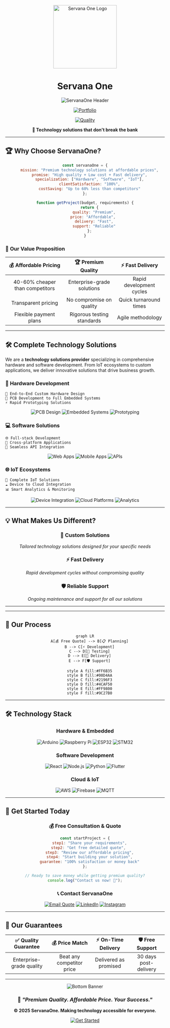 <p align="center">
  <img src="https://fs3zrl3r-5500.inc1.devtunnels.ms/Servana%20One.svg" alt="Servana One Logo" width="200"/>
</p>

<h1 align="center">Servana One</h1>

<div align="center">

![ServanaOne Header](https://readme-typing-svg.herokuapp.com?font=Fira+Code&size=28&duration=3000&pause=800&color=00D4AA&center=true&vCenter=true&width=700&lines=ServanaOne;Affordable+%2B+High+Quality;Hardware+%E2%80%A2+Software+%E2%80%A2+IoT;Your+Budget%2C+Our+Excellence)

[![Portfolio](https://img.shields.io/badge/💼_Portfolio-View_Work-00D4AA?style=for-the-badge)](#)

[![Quality](https://img.shields.io/badge/⭐_Quality-Premium-FFD23F?style=for-the-badge)](https://servanaone.com)

**🎯 Technology solutions that don't break the bank**

</div>

---

## 🏆 Why Choose ServanaOne?

<div align="center">

```javascript
const servanaOne = {
    mission: "Premium technology solutions at affordable prices",
    promise: "High quality + Low cost + Fast delivery",
    specialization: ["Hardware", "Software", "IoT"],
    clientSatisfaction: "100%",
    costSaving: "Up to 60% less than competitors"
};

function getProject(budget, requirements) {
    return {
        quality: "Premium",
        price: "Affordable", 
        delivery: "Fast",
        support: "Reliable"
    };
}
```

</div>

### 💎 **Our Value Proposition**

| 💰 **Affordable Pricing** | 🏆 **Premium Quality** | ⚡ **Fast Delivery** |
|:---:|:---:|:---:|
| 40-60% cheaper than competitors | Enterprise-grade solutions | Rapid development cycles |
| Transparent pricing | No compromise on quality | Quick turnaround times |
| Flexible payment plans | Rigorous testing standards | Agile methodology |

---

## 🛠️ Complete Technology Solutions

We are a **technology solutions provider** specializing in comprehensive hardware and software development. From IoT ecosystems to custom applications, we deliver innovative solutions that drive business growth.

### 🔧 **Hardware Development**
```
🎯 End-to-End Custom Hardware Design
🔬 PCB Development to Full Embedded Systems  
⚡ Rapid Prototyping Solutions
```

<div align="center">

![PCB Design](https://img.shields.io/badge/PCB_Design-Expert-00C851?style=flat-square)
![Embedded Systems](https://img.shields.io/badge/Embedded_Systems-Advanced-FF8A00?style=flat-square)
![Prototyping](https://img.shields.io/badge/Prototyping-Fast-2196F3?style=flat-square)

</div>

### 💻 **Software Solutions** 
```
🌐 Full-stack Development
📱 Cross-platform Applications
🔗 Seamless API Integration
```

<div align="center">

![Web Apps](https://img.shields.io/badge/Web_Apps-Responsive-4CAF50?style=flat-square)
![Mobile Apps](https://img.shields.io/badge/Mobile_Apps-Native%2FCross--platform-FF9800?style=flat-square)
![APIs](https://img.shields.io/badge/APIs-RESTful%2FGraphQL-9C27B0?style=flat-square)

</div>

### 🌐 **IoT Ecosystems**
```
📡 Complete IoT Solutions
☁️ Device to Cloud Integration  
📊 Smart Analytics & Monitoring
```

<div align="center">

![Device Integration](https://img.shields.io/badge/Device_Integration-Seamless-FF5722?style=flat-square)
![Cloud Platforms](https://img.shields.io/badge/Cloud_Platforms-AWS%2FAzure%2FGCP-607D8B?style=flat-square)
![Analytics](https://img.shields.io/badge/Analytics-Real--time-E91E63?style=flat-square)

</div>

---

## 💡 What Makes Us Different?

<div align="center">

### 🎯 **Custom Solutions**
*Tailored technology solutions designed for your specific needs*

### ⚡ **Fast Delivery** 
*Rapid development cycles without compromising quality*

### 🛡️ **Reliable Support**
*Ongoing maintenance and support for all our solutions*

</div>

---






---

## 🚀 Our Process

<div align="center">

```mermaid
graph LR
    A[💰 Free Quote] --> B[📋 Planning]
    B --> C[⚡ Development]
    C --> D[🧪 Testing]
    D --> E[🚀 Delivery]
    E --> F[🛡️ Support]
    
    style A fill:#FF6B35
    style B fill:#00D4AA
    style C fill:#2196F3
    style D fill:#4CAF50
    style E fill:#FF9800
    style F fill:#9C27B0
```

</div>

---



## 🛠️ Technology Stack

<div align="center">

### **Hardware & Embedded**
![Arduino](https://img.shields.io/badge/-Arduino-00979D?style=for-the-badge&logo=arduino&logoColor=white)
![Raspberry Pi](https://img.shields.io/badge/-Raspberry%20Pi-A22846?style=for-the-badge&logo=raspberry-pi&logoColor=white)
![ESP32](https://img.shields.io/badge/-ESP32-000000?style=for-the-badge&logo=espressif&logoColor=white)
![STM32](https://img.shields.io/badge/-STM32-03234B?style=for-the-badge&logo=stmicroelectronics&logoColor=white)

### **Software Development**
![React](https://img.shields.io/badge/-React-61DAFB?style=for-the-badge&logo=react&logoColor=black)
![Node.js](https://img.shields.io/badge/-Node.js-339933?style=for-the-badge&logo=node.js&logoColor=white)
![Python](https://img.shields.io/badge/-Python-3776AB?style=for-the-badge&logo=python&logoColor=white)
![Flutter](https://img.shields.io/badge/-Flutter-02569B?style=for-the-badge&logo=flutter&logoColor=white)

### **Cloud & IoT**
![AWS](https://img.shields.io/badge/-AWS-232F3E?style=for-the-badge&logo=amazon-aws&logoColor=white)
![Firebase](https://img.shields.io/badge/-Firebase-FFCA28?style=for-the-badge&logo=firebase&logoColor=black)
![MQTT](https://img.shields.io/badge/-MQTT-660066?style=for-the-badge&logo=eclipse-mosquitto&logoColor=white)

</div>

---

## 🎯 Get Started Today

<div align="center">

### 💰 **Free Consultation & Quote**

```javascript
const startProject = {
    step1: "Share your requirements",
    step2: "Get free detailed quote", 
    step3: "Review our affordable pricing",
    step4: "Start building your solution",
    guarantee: "100% satisfaction or money back"
};

// Ready to save money while getting premium quality?
console.log("Contact us now! 🚀");
```

### 📞 **Contact ServanaOne**

[![Email Quote](https://img.shields.io/badge/📧_Free_Quote-hello@servanaone.com-FF6B35?style=for-the-badge&logoColor=white)](mailto:oneservana@gmail.com)
[![LinkedIn](https://img.shields.io/badge/💼_LinkedIn-Connect-0A66C2?style=for-the-badge&logo=linkedin&logoColor=white)](https://www.linkedin.com/in/servana-one-280428385/)
[![Instagram](https://img.shields.io/badge/📸_Instagram-Follow-E4405F?style=for-the-badge&logo=instagram&logoColor=white)](https://www.instagram.com/servanaone/)

</div>

---

## 🏅 Our Guarantees

<div align="center">

| ✅ **Quality Guarantee** | 💰 **Price Match** | ⚡ **On-Time Delivery** | 🛡️ **Free Support** |
|:---:|:---:|:---:|:---:|
| Enterprise-grade quality | Beat any competitor price | Delivered as promised | 30 days post-delivery |

</div>

---



<div align="center">

![Bottom Banner](https://capsule-render.vercel.app/api?type=waving&color=gradient&customColorList=12&height=100&section=footer)

### 💎 *"Premium Quality. Affordable Price. Your Success."*

**© 2025 ServanaOne. Making technology accessible for everyone.**

[![Get Started](https://img.shields.io/badge/🚀_Start_Your_Project-Get_Free_Quote-00D4AA?style=for-the-badge&logoColor=white)](mailto:oneservana@gmail.com)

</div>
